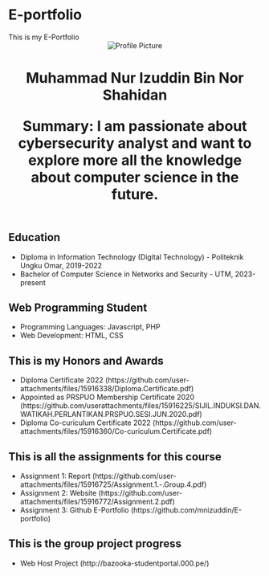 # E-portfolio
<!DOCTYPE html>
<html lang="en">
<head>
	<meta charset="UTF-5">
	<meta name="viewport" content="width=device-width, initial-scale=1.0">
	 This is my E-Portfolio 
	<link rel="stylesheet" href="styles.css">
</head>
<body>
	<header>
		<img src="https://github.com/mnizuddin/E-portfolio/assets/154438734/e02670b6-dee3-4d6f-ab76-90a1cabccd28"
 alt="Profile Picture">
		<h1> Muhammad Nur Izuddin Bin Nor Shahidan<h/h1>
		<p>Summary: I am passionate about cybersecurity analyst and want to explore more all the knowledge about computer science in the future.</p>
	</header>
	<section id="core">
	<h2>Education</h2>
	<ul>
		<li>Diploma in Information Technology (Digital Technology) - Politeknik Ungku Omar, 2019-2022 </li>
		<li>Bachelor of Computer Science in Networks and Security - UTM, 2023-present </li>
	</ul>
	<h2>Web Programming Student</h2>
	<ul>
		<li>Programming Languages: Javascript, PHP</li>
		<li>Web Development: HTML, CSS</li>
	</ul> 
	</section>
	<section id="additional">
	<h2>This is my Honors and Awards</h2>
	<ul>
		<li> Diploma Certificate 2022 (https://github.com/user-attachments/files/15916338/Diploma.Certificate.pdf) </li>
  		<li> Appointed as PRSPUO Membership Certificate  2020 (https://github.com/userattachments/files/15916225/SIJIL.INDUKSI.DAN.WATIKAH.PERLANTIKAN.PRSPUO.SESI.JUN.2020.pdf) </li> 
    		<li> Diploma Co-curiculum Certificate 2022 (https://github.com/user-attachments/files/15916360/Co-curiculum.Certificate.pdf) </li>
	 </section>
	<section id="assignments-project">
	<h2>This is all the assignments for this course</h2>
	<ul>
		<li> Assignment 1: Report (https://github.com/user-attachments/files/15916725/Assignment.1.-.Group.4.pdf) </li>
  		<li> Assignment 2: Website (https://github.com/user-attachments/files/15916772/Assignment.2.pdf) </li>
    		<li>Assignment 3: Github E-Portfolio (https://github.com/mnizuddin/E-portfolio) </li> 
	</ul>
 	<h2> This is the group project progress</h2>
  	<ul>
		<li> Web Host Project (http://bazooka-studentportal.000.pe/) </li>
	</ul>
	</section>
    		
</body>
</html> 
